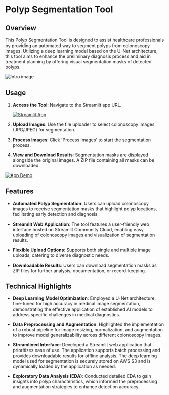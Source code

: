 # Polyp Segmentation Tool

## Overview

This Polyp Segmentation Tool is designed to assist healthcare professionals by providing an automated way to segment polyps from colonoscopy images. Utilizing a deep learning model based on the U-Net architecture, this tool aims to enhance the preliminary diagnosis process and aid in treatment planning by offering visual segmentation masks of detected polyps.

![Intro image](https://production-media.paperswithcode.com/datasets/Screenshot_from_2021-05-05_23-44-10.png)

## Usage

1. **Access the Tool**: Navigate to the Streamlit app URL.

    [![Streamlit App](https://static.streamlit.io/badges/streamlit_badge_black_white.svg)](https://polyp-segmentation-tool.streamlit.app)

2. **Upload Images**: Use the file uploader to select colonoscopy images (JPG/JPEG) for segmentation.
3. **Process Images**: Click 'Process Images' to start the segmentation process.
4. **View and Download Results**: Segmentation masks are displayed alongside the original images. A ZIP file containing all masks can be downloaded.

[![App Demo](./streamlit/app_demo.gif)](https://polyp-segmentation-tool.streamlit.app)

## Features

- **Automated Polyp Segmentation**: Users can upload colonoscopy images to receive segmentation masks that highlight polyp locations, facilitating early detection and diagnosis.

- **Streamlit Web Application**: The tool features a user-friendly web interface hosted on Streamlit Community Cloud, enabling easy uploading of colonoscopy images and visualization of segmentation results.

- **Flexible Upload Options**: Supports both single and multiple image uploads, catering to diverse diagnostic needs.

- **Downloadable Results**: Users can download segmentation masks as ZIP files for further analysis, documentation, or record-keeping.

## Technical Highlights

- **Deep Learning Model Optimization**: Employed a U-Net architecture, fine-tuned for high accuracy in medical image segmentation, demonstrating the effective application of established AI models to address specific challenges in medical diagnostics.

- **Data Preprocessing and Augmentation**: Highlighted the implementation of a robust pipeline for image resizing, normalization, and augmentation to improve model generalizability across different colonoscopy images.

- **Streamlined Interface**: Developed a Streamlit web application that prioritizes ease of use. The application supports batch processing and provides downloadable results for offline analysis. The deep learning model used for segmentation is securely stored on AWS S3 and is dynamically loaded by the application as needed.

- **Exploratory Data Analysis (EDA)**: Conducted detailed EDA to gain insights into polyp characteristics, which informed the preprocessing and augmentation strategies to enhance detection accuracy.